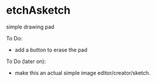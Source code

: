 # etchAsketch
simple drawing pad

To Do:
- add a button to erase the pad

To Do (later on):
- make this an actual simple image editor/creator/sketch.
